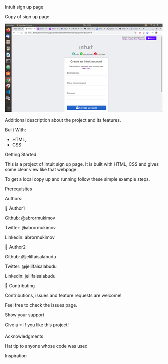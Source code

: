 Intuit sign up page

Copy of sign up page

<img src="images/screenshot1.png">

Additional description about the project and its features.

Built With:

- HTML, 
- CSS


Getting Started

This is a project of Intuit sign up page. It is built with HTML, CSS and gives some clear view like that webpage. 

To get a local copy up and running follow these simple example steps.

Prerequisites

Authors:

👤 Author1

Github: @abrormukimov

Twitter: @abrormukimov

Linkedin: abrormukimov

👤 Author2

Github: @jelilfaisalabudu

Twitter: @jelilfaisalabudu

Linkedin: jelilfaisalabudu

🤝 Contributing

Contributions, issues and feature requests are welcome!

Feel free to check the issues page.

Show your support

Give a ⭐️ if you like this project!

Acknowledgments

Hat tip to anyone whose code was used

Inspiration

